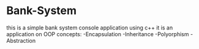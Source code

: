 # Bank-System
this is a simple bank system console application using c++
it is an application on OOP concepts:
-Encapsulation
-Inheritance
-Polyorphism
-Abstraction
